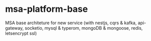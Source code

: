 # msa-platform-base
MSA base architeture for new service (with nestjs, cqrs &amp; kafka, api-gateway, socketio, mysql &amp; typerom, mongoDB &amp; mongoose, redis, letsencrypt ssl)

